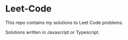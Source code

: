 # Leet-Code

This repo contains my solutions to Leet Code problems.

Solutions written in Javascript or Typescript.
